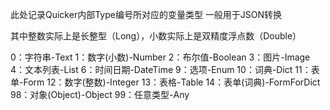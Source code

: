 此处记录Quicker内部Type编号所对应的变量类型
一般用于JSON转换

其中整数实际上是长整型（Long），小数实际上是双精度浮点数（Double）

0：字符串-Text
1：数字(小数)-Number
2：布尔值-Boolean
3：图片-Image
4：文本列表-List
6：时间日期-DateTime
9：选项-Enum
10：词典-Dict
11：表单-Form
12：数字(整数)-Integer
13：表格-Table
14：表单(词典)-FormForDict
98：对象(Object)-Object
99：任意类型-Any
